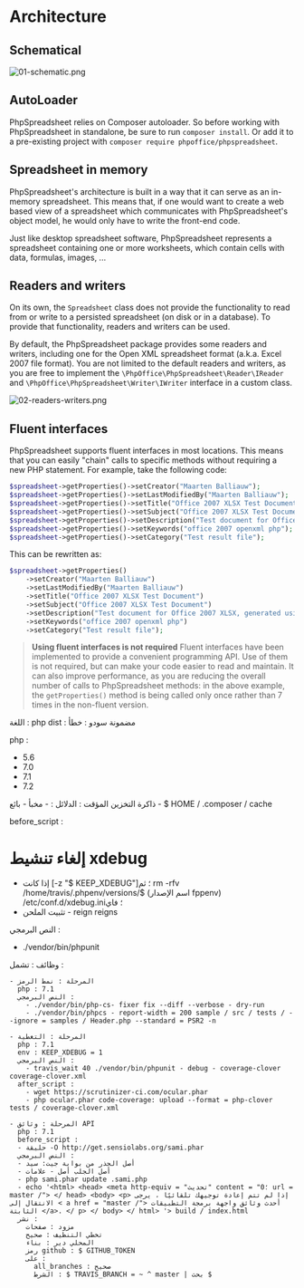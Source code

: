 # Architecture

## Schematical

![01-schematic.png](./images/01-schematic.png "Basic Architecture Schematic")

## AutoLoader

PhpSpreadsheet relies on Composer autoloader. So before working with
PhpSpreadsheet in standalone, be sure to run `composer install`. Or add it to a
pre-existing project with `composer require phpoffice/phpspreadsheet`.

## Spreadsheet in memory

PhpSpreadsheet's architecture is built in a way that it can serve as an
in-memory spreadsheet. This means that, if one would want to create a
web based view of a spreadsheet which communicates with PhpSpreadsheet's
object model, he would only have to write the front-end code.

Just like desktop spreadsheet software, PhpSpreadsheet represents a
spreadsheet containing one or more worksheets, which contain cells with
data, formulas, images, ...

## Readers and writers

On its own, the `Spreadsheet` class does not provide the functionality
to read from or write to a persisted spreadsheet (on disk or in a
database). To provide that functionality, readers and writers can be
used.

By default, the PhpSpreadsheet package provides some readers and
writers, including one for the Open XML spreadsheet format (a.k.a. Excel
2007 file format). You are not limited to the default readers and
writers, as you are free to implement the
`\PhpOffice\PhpSpreadsheet\Reader\IReader` and
`\PhpOffice\PhpSpreadsheet\Writer\IWriter` interface in a custom class.

![02-readers-writers.png](./images/02-readers-writers.png "Readers/Writers")

## Fluent interfaces

PhpSpreadsheet supports fluent interfaces in most locations. This means
that you can easily "chain" calls to specific methods without requiring
a new PHP statement. For example, take the following code:

``` php
$spreadsheet->getProperties()->setCreator("Maarten Balliauw");
$spreadsheet->getProperties()->setLastModifiedBy("Maarten Balliauw");
$spreadsheet->getProperties()->setTitle("Office 2007 XLSX Test Document");
$spreadsheet->getProperties()->setSubject("Office 2007 XLSX Test Document");
$spreadsheet->getProperties()->setDescription("Test document for Office 2007 XLSX, generated using PHP classes.");
$spreadsheet->getProperties()->setKeywords("office 2007 openxml php");
$spreadsheet->getProperties()->setCategory("Test result file");
```

This can be rewritten as:

``` php
$spreadsheet->getProperties()
    ->setCreator("Maarten Balliauw")
    ->setLastModifiedBy("Maarten Balliauw")
    ->setTitle("Office 2007 XLSX Test Document")
    ->setSubject("Office 2007 XLSX Test Document")
    ->setDescription("Test document for Office 2007 XLSX, generated using PHP classes.")
    ->setKeywords("office 2007 openxml php")
    ->setCategory("Test result file");
```

> **Using fluent interfaces is not required** Fluent interfaces have
> been implemented to provide a convenient programming API. Use of them
> is not required, but can make your code easier to read and maintain.
> It can also improve performance, as you are reducing the overall
> number of calls to PhpSpreadsheet methods: in the above example, the
> `getProperties()` method is being called only once rather than 7 times
> in the non-fluent version.
 
اللغة : php
dist : مضمونة
سودو : خطأ

php :
  - 5.6
  - 7.0
  - 7.1
  - 7.2

ذاكرة التخزين المؤقت :
  الدلائل :
    - مخبأ
    - بائع
    - $ HOME / .composer / cache

before_script :
  # إلغاء تنشيط xdebug
  - إذا كانت [-z "$ KEEP_XDEBUG"]؛ ثم rm -rfv /home/travis/.phpenv/versions/$ (اسم الإصدار fppenv) /etc/conf.d/xdebug.ini؛ فاي
  - تثبيت الملحن - reign reigns

النص البرمجي :
  - ./vendor/bin/phpunit

وظائف :
  تشمل :

    - المرحلة : نمط الرمز
      php : 7.1
      النص البرمجي :
        - ./vendor/bin/php-cs- fixer fix --diff --verbose - dry-run
        - ./vendor/bin/phpcs - report-width = 200 sample / src / tests / --ignore = samples / Header.php --standard = PSR2 -n

    - المرحلة : التغطية
      php : 7.1
      env : KEEP_XDEBUG = 1
      النص البرمجي :
        - travis_wait 40 ./vendor/bin/phpunit - debug - coverage-clover coverage-clover.xml
      after_script :
        - wget https://scrutinizer-ci.com/ocular.phar
        - php ocular.phar code-coverage: upload --format = php-clover tests / coverage-clover.xml

    - المرحلة : وثائق API
      php : 7.1
      before_script :
      - حليقة -O http://get.sensiolabs.org/sami.phar
      النص البرمجي :
      - أصل الجذر من بوابة جيت: سيد
      - أصل الجلب أصل - علامات
      - php sami.phar update .sami.php
      - echo '<html> <head> <meta http-equiv = "تحديث" content = "0؛ url = master /"> </ head> <body> <p> إذا لم تتم إعادة توجيهك تلقائيًا ، يرجى الانتقال إلى < a href = "master /"> أحدث وثائق واجهة برمجة التطبيقات الثابتة </a>. </ p> </ body> </ html> '> build / index.html
      نشر :
        مزود : صفحات
        تخطي التنظيف : صحيح
        المحلي دير : بناء
        رمز github : $ GITHUB_TOKEN
        على :
          all_branches : صحيح
          الشرط : $ TRAVIS_BRANCH = ~ ^ master | بحث $
